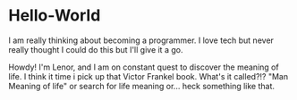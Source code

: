 # Hello-World
I am really thinking about becoming a programmer. I love tech but never really thought I could do this but I'll give it a go.


Howdy! I'm Lenor, and I am on constant quest to discover the meaning of life. I think it time i pick up that Victor Frankel book. What's it called?!? "Man Meaning of life" or search for life meaning or... heck something like that.

